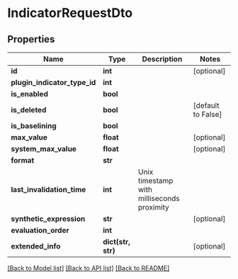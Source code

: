 # IndicatorRequestDto

## Properties
Name | Type | Description | Notes
------------ | ------------- | ------------- | -------------
**id** | **int** |  | [optional] 
**plugin_indicator_type_id** | **int** |  | 
**is_enabled** | **bool** |  | 
**is_deleted** | **bool** |  | [default to False]
**is_baselining** | **bool** |  | 
**max_value** | **float** |  | [optional] 
**system_max_value** | **float** |  | [optional] 
**format** | **str** |  | 
**last_invalidation_time** | **int** | Unix timestamp with milliseconds proximity | 
**synthetic_expression** | **str** |  | [optional] 
**evaluation_order** | **int** |  | 
**extended_info** | **dict(str, str)** |  | [optional] 

[[Back to Model list]](../README.md#documentation-for-models) [[Back to API list]](../README.md#documentation-for-api-endpoints) [[Back to README]](../README.md)


